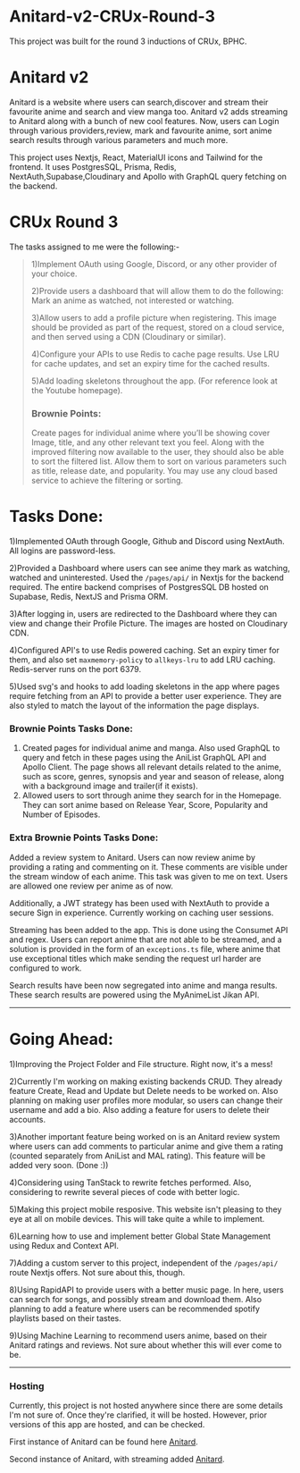 # Anitard-v2-CRUx-Round-3

This project was built for the round 3 inductions of CRUx, BPHC.

# Anitard v2
Anitard is a website where users can search,discover and stream their favourite anime and search and view manga too. Anitard v2 adds streaming to Anitard along with a bunch of new cool features. Now, users can Login through various providers,review, mark and favourite anime,  sort anime search results through various parameters and much more.

This project uses Nextjs, React, MaterialUI icons and Tailwind for the frontend. It uses PostgresSQL, Prisma, Redis, NextAuth,Supabase,Cloudinary and Apollo with GraphQL query fetching on the backend.

# CRUx Round 3
The tasks assigned to me were the following:-
>1)Implement OAuth using Google, Discord, or any other provider of your choice.
>
>2)Provide users a dashboard that will allow them to do the following: Mark an anime as watched, not interested or watching.
>
>3)Allow users to add a profile picture when registering. This image should be provided as part of the request, stored on a cloud service, and then served using a CDN (Cloudinary or similar).
>
>4)Configure your APIs to use Redis to cache page results. Use LRU for cache updates, and set an expiry time for the cached results.
>
>5)Add loading skeletons throughout the app. (For reference look at the Youtube homepage).
>
>### Brownie Points:
>Create pages for individual anime where you’ll be showing cover Image, title, and any other relevant text you feel. Along with the improved filtering now available to the user, they should also be able to sort the filtered list. Allow them to sort on various parameters such as title, release date, and popularity. You may use any cloud based service to achieve the filtering or sorting. 

# Tasks Done:
1)Implemented OAuth through Google, Github and Discord using NextAuth. All logins are password-less.

2)Provided a Dashboard where users can see anime they mark as watching, watched and uninterested. Used the `/pages/api/` in Nextjs for the backend required. The entire backend comprises of PostgresSQL DB hosted on Supabase, Redis, NextJS and Prisma ORM.

3)After logging in, users are redirected to the Dashboard where they can view and change their Profile Picture. The images are hosted on Cloudinary CDN.

4)Configured API's to use Redis powered caching. Set an expiry timer for them, and also set `maxmemory-policy` to `allkeys-lru` to add LRU caching. Redis-server runs on the port 6379.

5)Used svg's and hooks to add loading skeletons in the app where pages require fetching from an API to provide a better user experience. They are also styled to match the layout of the information the page displays.


### Brownie Points Tasks Done:
1) Created pages for individual anime and manga. Also used GraphQL to query and fetch in these pages using the AniList GraphQL API and Apollo Client. The page shows all relevant details related to the anime, such as score, genres, synopsis and year and season of release, along with a background image and trailer(if it exists).
2) Allowed users to sort through anime they search for in the Homepage. They can sort anime based on Release Year, Score, Popularity and Number of Episodes.

### Extra Brownie Points Tasks Done:
Added a review system to Anitard. Users can now review anime by providing a rating and commenting on it. These comments are visible under the stream window of each anime. This task was given to me on text. Users are allowed one review per anime as of now.

Additionally, a JWT strategy has been used with NextAuth to provide a secure Sign in experience. Currently working on caching user sessions. 

Streaming has been added to the app. This is done using the Consumet API and regex. Users can report anime that are not able to be streamed, and a solution is provided in the form of an `exceptions.ts` file, where anime that use exceptional titles which make sending the request url harder are configured to work.

Search results have been now segregated into anime and manga results. These search results are powered using the MyAnimeList Jikan API.

------------------------------------------------------------------
# Going Ahead:

1)Improving the Project Folder and File structure. Right now, it's a mess!

2)Currently I'm working on making existing backends CRUD. They already feature Create, Read and Update but Delete needs to be worked on. Also planning on making user profiles more modular, so users can change their username and add a bio. Also adding a feature for users to delete their accounts.

3)Another important feature being worked on is an Anitard review system where users can add comments to particular anime and give them a rating (counted separately from AniList and MAL rating). This feature will be added very soon. (Done :))

4)Considering using TanStack to rewrite fetches performed. Also, considering to rewrite several pieces of code with better logic.

5)Making this project mobile resposive. This website isn't pleasing to they eye at all on mobile devices. This will take quite a while to implement.

6)Learning how to use and implement better Global State Management using Redux and Context API.

7)Adding a custom server to this project, independent of the `/pages/api/` route Nextjs offers. Not sure about this, though.

8)Using RapidAPI to provide users with a better music page. In here, users can search for songs, and possibly stream and download them. Also planning to add a feature where users can be recommended spotify playlists based on their tastes.

9)Using Machine Learning to recommend users anime, based on their Anitard ratings and reviews. Not sure about whether this will ever come to be.

------------------------------------------------------------------
### Hosting
Currently, this project is not hosted anywhere since there are some details I'm not sure of. Once they're clarified, it will be hosted.
However, prior versions of this app are hosted, and can be checked.

First instance of Anitard can be found here [Anitard](https://anitard.vercel.app/).

Second instance of Anitard, with streaming added [Anitard](https://anitard.netlify.app/).
